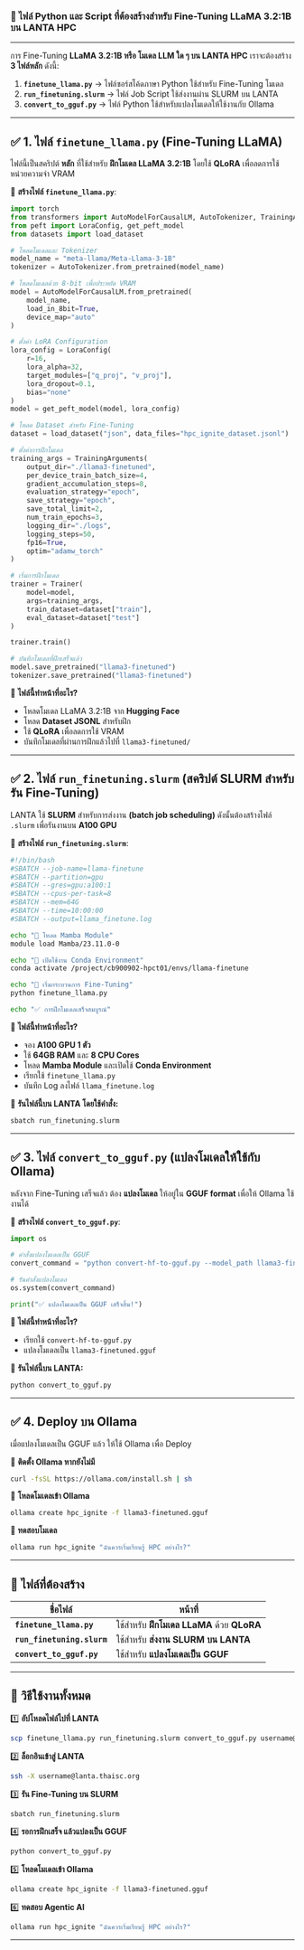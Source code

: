 ### **📌 ไฟล์ Python และ Script ที่ต้องสร้างสำหรับ Fine-Tuning LLaMA 3.2:1B บน LANTA HPC**
---
การ Fine-Tuning **LLaMA 3.2:1B หรือ โมเดล LLM ใด ๆ บน LANTA HPC** เราจะต้องสร้าง **3 ไฟล์หลัก** ดังนี้:

1. **`finetune_llama.py`** → ไฟล์ซอร์สโค้ดภาษา Python ใช้สำหรับ Fine-Tuning โมเดล  
2. **`run_finetuning.slurm`** → ไฟล์ Job Script ใช้ส่งงานผ่าน SLURM บน LANTA  
3. **`convert_to_gguf.py`** → ไฟล์ Python ใช้สำหรับแปลงโมเดลให้ใช้งานกับ Ollama  

---

## **✅ 1. ไฟล์ `finetune_llama.py` (Fine-Tuning LLaMA)**
ไฟล์นี้เป็นสคริปต์ **หลัก** ที่ใช้สำหรับ **ฝึกโมเดล LLaMA 3.2:1B** โดยใช้ **QLoRA** เพื่อลดการใช้หน่วยความจำ VRAM

📌 **สร้างไฟล์ `finetune_llama.py`**:
```python
import torch
from transformers import AutoModelForCausalLM, AutoTokenizer, TrainingArguments, Trainer
from peft import LoraConfig, get_peft_model
from datasets import load_dataset

# โหลดโมเดลและ Tokenizer
model_name = "meta-llama/Meta-Llama-3-1B"
tokenizer = AutoTokenizer.from_pretrained(model_name)

# โหลดโมเดลด้วย 8-bit เพื่อประหยัด VRAM
model = AutoModelForCausalLM.from_pretrained(
    model_name, 
    load_in_8bit=True,
    device_map="auto"
)

# ตั้งค่า LoRA Configuration
lora_config = LoraConfig(
    r=16,  
    lora_alpha=32,  
    target_modules=["q_proj", "v_proj"],  
    lora_dropout=0.1,  
    bias="none"
)
model = get_peft_model(model, lora_config)

# โหลด Dataset สำหรับ Fine-Tuning
dataset = load_dataset("json", data_files="hpc_ignite_dataset.jsonl")

# ตั้งค่าการฝึกโมเดล
training_args = TrainingArguments(
    output_dir="./llama3-finetuned",
    per_device_train_batch_size=4,
    gradient_accumulation_steps=8,
    evaluation_strategy="epoch",
    save_strategy="epoch",
    save_total_limit=2,
    num_train_epochs=3,
    logging_dir="./logs",
    logging_steps=50,
    fp16=True,  
    optim="adamw_torch"
)

# เริ่มการฝึกโมเดล
trainer = Trainer(
    model=model,
    args=training_args,
    train_dataset=dataset["train"],
    eval_dataset=dataset["test"]
)

trainer.train()

# บันทึกโมเดลที่ฝึกเสร็จแล้ว
model.save_pretrained("llama3-finetuned")
tokenizer.save_pretrained("llama3-finetuned")
```
🔹 **ไฟล์นี้ทำหน้าที่อะไร?**
- โหลดโมเดล LLaMA 3.2:1B จาก **Hugging Face**
- โหลด **Dataset JSONL** สำหรับฝึก
- ใช้ **QLoRA** เพื่อลดการใช้ VRAM
- บันทึกโมเดลที่ผ่านการฝึกแล้วไปที่ `llama3-finetuned/`

---

## **✅ 2. ไฟล์ `run_finetuning.slurm` (สคริปต์ SLURM สำหรับรัน Fine-Tuning)**
LANTA ใช้ **SLURM** สำหรับการส่งงาน **(batch job scheduling)** ดังนั้นต้องสร้างไฟล์ `.slurm` เพื่อรันงานบน **A100 GPU** 

📌 **สร้างไฟล์ `run_finetuning.slurm`**:
```bash
#!/bin/bash
#SBATCH --job-name=llama-finetune
#SBATCH --partition=gpu
#SBATCH --gres=gpu:a100:1
#SBATCH --cpus-per-task=8
#SBATCH --mem=64G
#SBATCH --time=10:00:00
#SBATCH --output=llama_finetune.log

echo "🔹 โหลด Mamba Module"
module load Mamba/23.11.0-0

echo "🔹 เปิดใช้งาน Conda Environment"
conda activate /project/cb900902-hpct01/envs/llama-finetune

echo "🔹 เริ่มกระบวนการ Fine-Tuning"
python finetune_llama.py

echo "✅ การฝึกโมเดลเสร็จสมบูรณ์"
```
🔹 **ไฟล์นี้ทำหน้าที่อะไร?**
- จอง **A100 GPU 1 ตัว**
- ใช้ **64GB RAM** และ **8 CPU Cores**
- โหลด **Mamba Module** และเปิดใช้ **Conda Environment**
- เรียกใช้ `finetune_llama.py`
- บันทึก Log ลงไฟล์ `llama_finetune.log`

📌 **รันไฟล์นี้บน LANTA โดยใช้คำสั่ง:**
```bash
sbatch run_finetuning.slurm
```

---

## **✅ 3. ไฟล์ `convert_to_gguf.py` (แปลงโมเดลให้ใช้กับ Ollama)**
หลังจาก Fine-Tuning เสร็จแล้ว ต้อง **แปลงโมเดล** ให้อยู่ใน **GGUF format** เพื่อให้ Ollama ใช้งานได้

📌 **สร้างไฟล์ `convert_to_gguf.py`**:
```python
import os

# คำสั่งแปลงโมเดลเป็น GGUF
convert_command = "python convert-hf-to-gguf.py --model_path llama3-finetuned --output llama3-finetuned.gguf"

# รันคำสั่งแปลงโมเดล
os.system(convert_command)

print("✅ แปลงโมเดลเป็น GGUF เสร็จสิ้น!")
```
🔹 **ไฟล์นี้ทำหน้าที่อะไร?**
- เรียกใช้ `convert-hf-to-gguf.py`
- แปลงโมเดลเป็น `llama3-finetuned.gguf`

📌 **รันไฟล์นี้บน LANTA:**
```bash
python convert_to_gguf.py
```

---

## **✅ 4. Deploy บน Ollama**
เมื่อแปลงโมเดลเป็น GGUF แล้ว ให้ใช้ Ollama เพื่อ Deploy

📌 **ติดตั้ง Ollama หากยังไม่มี**
```bash
curl -fsSL https://ollama.com/install.sh | sh
```

📌 **โหลดโมเดลเข้า Ollama**
```bash
ollama create hpc_ignite -f llama3-finetuned.gguf
```

📌 **ทดสอบโมเดล**
```bash
ollama run hpc_ignite "ฉันควรเริ่มเรียนรู้ HPC อย่างไร?"
```

---

## **🚀 ไฟล์ที่ต้องสร้าง**
| **ชื่อไฟล์** | **หน้าที่** |
|-------------|------------|
| **`finetune_llama.py`** | ใช้สำหรับ **ฝึกโมเดล LLaMA** ด้วย **QLoRA** |
| **`run_finetuning.slurm`** | ใช้สำหรับ **ส่งงาน SLURM บน LANTA** |
| **`convert_to_gguf.py`** | ใช้สำหรับ **แปลงโมเดลเป็น GGUF** |

---

## **📌 วิธีใช้งานทั้งหมด**
1️⃣ **อัปโหลดไฟล์ไปที่ LANTA**  
```bash
scp finetune_llama.py run_finetuning.slurm convert_to_gguf.py username@lanta.thaisc.org:~
```
2️⃣ **ล็อกอินเข้าสู่ LANTA**
```bash
ssh -X username@lanta.thaisc.org
```
3️⃣ **รัน Fine-Tuning บน SLURM**
```bash
sbatch run_finetuning.slurm
```
4️⃣ **รอการฝึกเสร็จ แล้วแปลงเป็น GGUF**
```bash
python convert_to_gguf.py
```
5️⃣ **โหลดโมเดลเข้า Ollama**
```bash
ollama create hpc_ignite -f llama3-finetuned.gguf
```
6️⃣ **ทดสอบ Agentic AI**
```bash
ollama run hpc_ignite "ฉันควรเริ่มเรียนรู้ HPC อย่างไร?"
```

---

